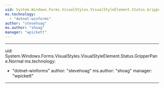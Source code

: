 ```yaml
---
uid: System.Windows.Forms.VisualStyles.VisualStyleElement.Status.GripperPane
ms.technology: 
  - "dotnet-winforms"
author: "stevehoag"
ms.author: "shoag"
manager: "wpickett"
---
```


---
uid: System.Windows.Forms.VisualStyles.VisualStyleElement.Status.GripperPane.Normal
ms.technology: 
  - "dotnet-winforms"
author: "stevehoag"
ms.author: "shoag"
manager: "wpickett"
---
